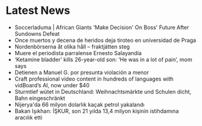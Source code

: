 # Latest News
-  Soccerladuma | African Giants 'Make Decision' On Boss' Future After Sundowns Defeat
-  Once muertos y decena de heridos deja tiroteo en universidad de Praga
-  Nordenbörserna åt olika håll – fraktjätten steg
-  Muere el periodista parralense Ernesto Salayandía
-  ‘Ketamine bladder’ kills 26-year-old son: ‘He was in a lot of pain’, mom says
-  Detienen a Manuel G. por presunta violación a menor
-  Craft professional video content in hundreds of languages with vidBoard’s AI, now under $40
-  Sturmtief wütet in Deutschland: Weihnachtsmärkte und Schulen dicht, Bahn eingeschränkt
-  Nijerya'da 66 milyon dolarlık kaçak petrol yakalandı
-  Bakan Işıkhan: İŞKUR, son 21 yılda 13,4 milyon kişinin istihdamına aracılık etti
